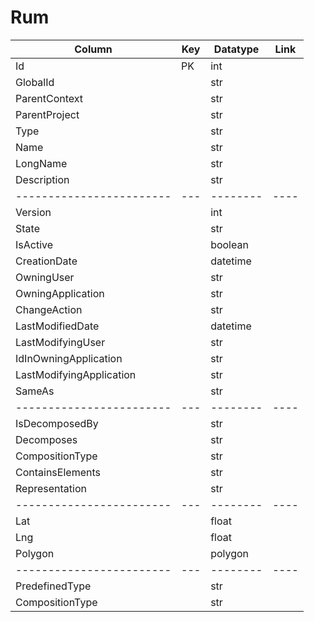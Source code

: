 # Rum

| Column                   | Key | Datatype | Link |
| ------------------------ | --- | -------- | ---- |
| Id                       | PK  | int      |      |
| GlobalId                 |     | str      |      |
| ParentContext            |     | str      |      |
| ParentProject            |     | str      |      |
| Type                     |     | str      |      |
| Name                     |     | str      |      |
| LongName                 |     | str      |      |
| Description              |     | str      |      |
| ------------------------ | --- | -------- | ---- |
| Version                  |     | int      |      |
| State                    |     | str      |      |
| IsActive                 |     | boolean  |      |
| CreationDate             |     | datetime |      |
| OwningUser               |     | str      |      |
| OwningApplication        |     | str      |      |
| ChangeAction             |     | str      |      |
| LastModifiedDate         |     | datetime |      |
| LastModifyingUser        |     | str      |      |
| IdInOwningApplication    |     | str      |      |
| LastModifyingApplication |     | str      |      |
| SameAs                   |     | str      |      |
| ------------------------ | --- | -------- | ---- |
| IsDecomposedBy           |     | str      |      |
| Decomposes               |     | str      |      |
| CompositionType          |     | str      |      |
| ContainsElements         |     | str      |      |
| Representation           |     | str      |      |
| ------------------------ | --- | -------- | ---- |
| Lat                      |     | float    |      |
| Lng                      |     | float    |      |
| Polygon                  |     | polygon  |      |
| ------------------------ | --- | -------- | ---- |
| PredefinedType           |     | str      |      |
| CompositionType          |     | str      |      |
